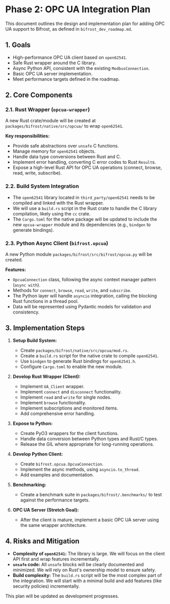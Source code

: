 # Phase 2: OPC UA Integration Plan

This document outlines the design and implementation plan for adding OPC UA support to Bifrost, as defined in `bifrost_dev_roadmap.md`.

## 1. Goals

- High-performance OPC UA client based on `open62541`.
- Safe Rust wrapper around the C library.
- Async Python API, consistent with the existing `ModbusConnection`.
- Basic OPC UA server implementation.
- Meet performance targets defined in the roadmap.

## 2. Core Components

### 2.1. Rust Wrapper (`opcua-wrapper`)

A new Rust crate/module will be created at `packages/bifrost/native/src/opcua/` to wrap `open62541`.

**Key responsibilities:**
- Provide safe abstractions over `unsafe` C functions.
- Manage memory for `open62541` objects.
- Handle data type conversions between Rust and C.
- Implement error handling, converting C error codes to Rust `Result`s.
- Expose a high-level Rust API for OPC UA operations (connect, browse, read, write, subscribe).

### 2.2. Build System Integration

- The `open62541` library located in `third_party/open62541` needs to be compiled and linked with the Rust wrapper.
- We will use a `build.rs` script in the Rust crate to handle the C library compilation, likely using the `cc` crate.
- The `Cargo.toml` for the native package will be updated to include the new `opcua-wrapper` module and its dependencies (e.g., `bindgen` to generate bindings).

### 2.3. Python Async Client (`bifrost.opcua`)

A new Python module `packages/bifrost/src/bifrost/opcua.py` will be created.

**Features:**
- `OpcuaConnection` class, following the async context manager pattern (`async with`).
- Methods for `connect`, `browse`, `read`, `write`, and `subscribe`.
- The Python layer will handle `asyncio` integration, calling the blocking Rust functions in a thread pool.
- Data will be represented using Pydantic models for validation and consistency.

## 3. Implementation Steps

1.  **Setup Build System:**
    - Create `packages/bifrost/native/src/opcua/mod.rs`.
    - Create a `build.rs` script for the native crate to compile `open62541`.
    - Use `bindgen` to generate Rust bindings for `open62541.h`.
    - Configure `Cargo.toml` to enable the new module.

2.  **Develop Rust Wrapper (Client):**
    - Implement `UA_Client` wrapper.
    - Implement `connect` and `disconnect` functionality.
    - Implement `read` and `write` for single nodes.
    - Implement `browse` functionality.
    - Implement subscriptions and monitored items.
    - Add comprehensive error handling.

3.  **Expose to Python:**
    - Create PyO3 wrappers for the client functions.
    - Handle data conversion between Python types and Rust/C types.
    - Release the GIL where appropriate for long-running operations.

4.  **Develop Python Client:**
    - Create `bifrost.opcua.OpcuaConnection`.
    - Implement the async methods, using `asyncio.to_thread`.
    - Add examples and documentation.

5.  **Benchmarking:**
    - Create a benchmark suite in `packages/bifrost/.benchmarks/` to test against the performance targets.

6.  **OPC UA Server (Stretch Goal):**
    - After the client is mature, implement a basic OPC UA server using the same wrapper architecture.

## 4. Risks and Mitigation

- **Complexity of `open62541`:** The library is large. We will focus on the client API first and wrap features incrementally.
- **`unsafe` code:** All `unsafe` blocks will be clearly documented and minimized. We will rely on Rust's ownership model to ensure safety.
- **Build complexity:** The `build.rs` script will be the most complex part of the integration. We will start with a minimal build and add features (like security policies) incrementally.

This plan will be updated as development progresses.
